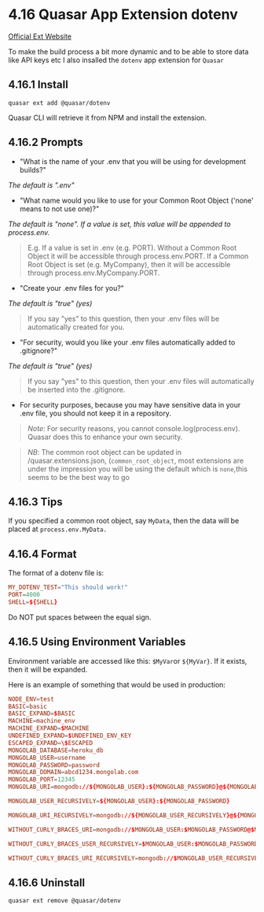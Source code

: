 # 4.16 Quasar App Extension dotenv

[Official Ext Website](https://www.npmjs.com/package/@quasar/quasar-app-extension-dotenv)

To make the build process a bit more dynamic and to be able to store data like API keys etc I also insalled the `dotenv` app extension for `Quasar`

## 4.16.1 Install

```shell
quasar ext add @quasar/dotenv
```

Quasar CLI will retrieve it from NPM and install the extension.

## 4.16.2 Prompts

- "What is the name of your .env that you will be using for development builds?"

_The default is ".env"_

- "What name would you like to use for your Common Root Object ('none' means to not use one)?"

_The default is "none". If a value is set, this value will be appended to process.env._

> E.g. If a value is set in .env (e.g. PORT). Without a Common Root Object it will be accessible through process.env.PORT. If a Common Root Object is set (e.g. MyCompany), then it will be accessible through process.env.MyCompany.PORT.

- "Create your .env files for you?"

_The default is "true" (yes)_

> If you say "yes" to this question, then your .env files will be automatically created for you.

- "For security, would you like your .env files automatically added to .gitignore?"

_The default is "true" (yes)_

> If you say "yes" to this question, then your .env files will automatically be inserted into the .gitignore.

- For security purposes, because you may have sensitive data in your .env file, you should not keep it in a repository.

> *Note*: For security reasons, you cannot console.log(process.env). Quasar does this to enhance your own security.

> *NB*: The common root object can be updated in /quasar.extensions.json, (`common_root_object`, most extensions are under the impression you will be using the default which is `none`,this seems to be the best way to go


## 4.16.3 Tips

If you specified a common root object, say `MyData`, then the data will be placed at `process.env.MyData.`

## 4.16.4 Format

The format of a dotenv file is:

```conf
MY_DOTENV_TEST="This should work!"
PORT=4000
SHELL=${SHELL}
```

Do NOT put spaces between the equal sign.

## 4.16.5 Using Environment Variables

Environment variable are accessed like this: `$MyVar`or `${MyVar}`. If it exists, then it will be expanded.

Here is an example of something that would be used in production:

```conf
NODE_ENV=test
BASIC=basic
BASIC_EXPAND=$BASIC
MACHINE=machine_env
MACHINE_EXPAND=$MACHINE
UNDEFINED_EXPAND=$UNDEFINED_ENV_KEY
ESCAPED_EXPAND=\$ESCAPED
MONGOLAB_DATABASE=heroku_db
MONGOLAB_USER=username
MONGOLAB_PASSWORD=password
MONGOLAB_DOMAIN=abcd1234.mongolab.com
MONGOLAB_PORT=12345
MONGOLAB_URI=mongodb://${MONGOLAB_USER}:${MONGOLAB_PASSWORD}@${MONGOLAB_DOMAIN}:${MONGOLAB_PORT}/${MONGOLAB_DATABASE}

MONGOLAB_USER_RECURSIVELY=${MONGOLAB_USER}:${MONGOLAB_PASSWORD}

MONGOLAB_URI_RECURSIVELY=mongodb://${MONGOLAB_USER_RECURSIVELY}@${MONGOLAB_DOMAIN}:${MONGOLAB_PORT}/${MONGOLAB_DATABASE}

WITHOUT_CURLY_BRACES_URI=mongodb://$MONGOLAB_USER:$MONGOLAB_PASSWORD@$MONGOLAB_DOMAIN:$MONGOLAB_PORT/$MONGOLAB_DATABASE

WITHOUT_CURLY_BRACES_USER_RECURSIVELY=$MONGOLAB_USER:$MONGOLAB_PASSWORD

WITHOUT_CURLY_BRACES_URI_RECURSIVELY=mongodb://$MONGOLAB_USER_RECURSIVELY@$MONGOLAB_DOMAIN:$MONGOLAB_PORT/$MONGOLAB_DATABASE
```

## 4.16.6 Uninstall

```shell
quasar ext remove @quasar/dotenv
```